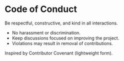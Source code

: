 # Code of Conduct

Be respectful, constructive, and kind in all interactions.

- No harassment or discrimination.
- Keep discussions focused on improving the project.
- Violations may result in removal of contributions.

Inspired by Contributor Covenant (lightweight form).